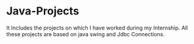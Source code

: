 # Java-Projects

It Includes the projects on which I have worked during my Internship.
All these projects are based on java swing and Jdbc Connections.
